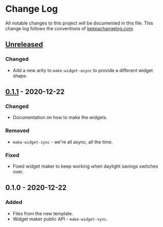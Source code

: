 # Change Log
All notable changes to this project will be documented in this file. This change log follows the conventions of [keepachangelog.com](http://keepachangelog.com/).

## [Unreleased]
### Changed
- Add a new arity to `make-widget-async` to provide a different widget shape.

## [0.1.1] - 2020-12-22
### Changed
- Documentation on how to make the widgets.

### Removed
- `make-widget-sync` - we're all async, all the time.

### Fixed
- Fixed widget maker to keep working when daylight savings switches over.

## 0.1.0 - 2020-12-22
### Added
- Files from the new template.
- Widget maker public API - `make-widget-sync`.

[Unreleased]: https://github.com/cls/report-generation/compare/0.1.1...HEAD
[0.1.1]: https://github.com/cls/report-generation/compare/0.1.0...0.1.1
